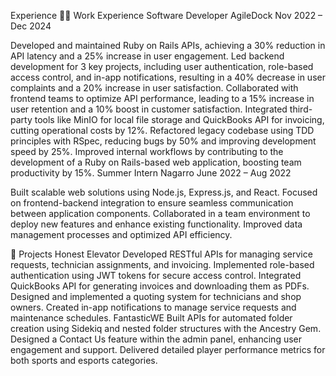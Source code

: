 Experience
👨‍💻 Work Experience
Software Developer
AgileDock
Nov 2022 – Dec 2024

Developed and maintained Ruby on Rails APIs, achieving a 30% reduction in API latency and a 25% increase in user engagement.
Led backend development for 3 key projects, including user authentication, role-based access control, and in-app notifications, resulting in a 40% decrease in user complaints and a 20% increase in user satisfaction.
Collaborated with frontend teams to optimize API performance, leading to a 15% increase in user retention and a 10% boost in customer satisfaction.
Integrated third-party tools like MinIO for local file storage and QuickBooks API for invoicing, cutting operational costs by 12%.
Refactored legacy codebase using TDD principles with RSpec, reducing bugs by 50% and improving development speed by 25%.
Improved internal workflows by contributing to the development of a Ruby on Rails-based web application, boosting team productivity by 15%.
Summer Intern
Nagarro
June 2022 – Aug 2022

Built scalable web solutions using Node.js, Express.js, and React.
Focused on frontend-backend integration to ensure seamless communication between application components.
Collaborated in a team environment to deploy new features and enhance existing functionality.
Improved data management processes and optimized API efficiency.


🚀 Projects
Honest Elevator
Developed RESTful APIs for managing service requests, technician assignments, and invoicing.
Implemented role-based authentication using JWT tokens for secure access control.
Integrated QuickBooks API for generating invoices and downloading them as PDFs.
Designed and implemented a quoting system for technicians and shop owners.
Created in-app notifications to manage service requests and maintenance schedules.
FantasticWE
Built APIs for automated folder creation using Sidekiq and nested folder structures with the Ancestry Gem.
Designed a Contact Us feature within the admin panel, enhancing user engagement and support.
Delivered detailed player performance metrics for both sports and esports categories.